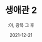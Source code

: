 ---
title: 생애관 2
subtitle: ":아, 광복 그 후"
date: 2021-12-21
summary: 2015년 광복 70년을 맞이하여 마련된 공간이다. 해방 후 이어진 일본군성노예제 피해자들의 굴곡진 삶을 한국 현대사와 함께 조명하고 있다. 강인하게 삶을 일구어 온 생존자들의 모습을 마주하고 진정한 해방을 염원하는 공간이기도 하다. 
weight: 6
image: https://wwm3.s3.ap-northeast-2.amazonaws.com/exhibition/(3)2층/생애관2/LHS_1883.jpg
layout: view01
resources:
- partial_layout: full-1
  components: 
  - name: item-01
    params:
      icon: photo
    src: https://wwm3.s3.ap-northeast-2.amazonaws.com/exhibition/(3)2층/생애관2/LHS_0150.jpg
    description: 
    target:
- partial_layout: horizontal-4    
  components: 
    - name: 전시(전경1)
      params:
        icon: photo
      src: https://wwm3.s3.ap-northeast-2.amazonaws.com/exhibition/(3)2층/생애관2/LHS_0152.jpg
      description:
      target:
    - name: 전시(전경2)
      params:
        icon: photo
      src: https://wwm3.s3.ap-northeast-2.amazonaws.com/exhibition/(3)2층/생애관2/LHS_0153.jpg
      description:
      target:  
    - name: 전시(전경3)
      params:
        icon: photo
      src: https://wwm3.s3.ap-northeast-2.amazonaws.com/exhibition/(3)2층/생애관2/LHS_0825.jpg
      description:
      target:
    - name: 전시(전경4)
      params:
        icon: photo
      src: https://wwm3.s3.ap-northeast-2.amazonaws.com/exhibition/(3)2층/생애관2/LHS_0828.jpg
      description: 
      target:
- partial_layout: diagonal-2
  components: 
  - name:
    params:
      icon: photo
    src: https://wwm3.s3.ap-northeast-2.amazonaws.com/exhibition/(3)2층/생애관2/LHS_1883.jpg
    description:
    target:
  - name:
    params:
      icon: photo
    src: https://wwm3.s3.ap-northeast-2.amazonaws.com/exhibition/(3)2층/생애관2/LHS_1878.jpg
    description: 
    target:        
---
